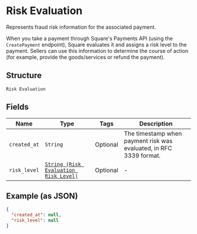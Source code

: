 
# Risk Evaluation

Represents fraud risk information for the associated payment.

When you take a payment through Square's Payments API (using the `CreatePayment`
endpoint), Square evaluates it and assigns a risk level to the payment. Sellers
can use this information to determine the course of action (for example,
provide the goods/services or refund the payment).

## Structure

`Risk Evaluation`

## Fields

| Name | Type | Tags | Description |
|  --- | --- | --- | --- |
| `created_at` | `String` | Optional | The timestamp when payment risk was evaluated, in RFC 3339 format. |
| `risk_level` | [`String (Risk Evaluation Risk Level)`](../../doc/models/risk-evaluation-risk-level.md) | Optional | - |

## Example (as JSON)

```json
{
  "created_at": null,
  "risk_level": null
}
```


